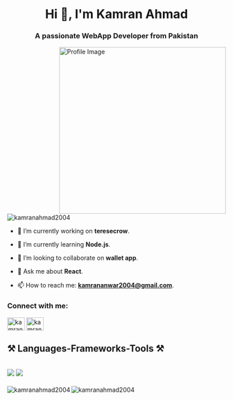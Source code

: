<h1 align="center">Hi 👋, I'm Kamran Ahmad</h1>
<h3 align="center">A passionate WebApp Developer from Pakistan</h3>
<img src="https://miro.medium.com/v2/resize:fit:1360/1*zVnWJtyGOX_kUIDm6ccCfQ.gif" align="right" alt="Profile Image" style="width: 384px;">
<p align="left"> <img src="https://komarev.com/ghpvc/?username=kamranahmad2004&label=Profile%20views&color=0e75b6&style=flat" alt="kamranahmad2004" /> </p>

- 🔭 I’m currently working on **teresecrow**.

- 🌱 I’m currently learning **Node.js**.

- 👯 I’m looking to collaborate on **wallet app**.

- 💬 Ask me about **React**.

- 📫 How to reach me: **kamrananwar2004@gmail.com**.

<h3 align="left">Connect with me:</h3>
<p align="left" style="marginBottom: 15px">
<a href="https://linkedin.com/in/kamran-ahmad2004" target="blank"><img align="center" src="https://raw.githubusercontent.com/rahuldkjain/github-profile-readme-generator/master/src/images/icons/Social/linked-in-alt.svg" alt="kamran-ahmad2004" height="30" width="40" /></a>
<a href="https://instagram.com/kamran_ahmad_here" target="blank"><img align="center" src="https://raw.githubusercontent.com/rahuldkjain/github-profile-readme-generator/master/src/images/icons/Social/instagram.svg" alt="kamran_ahmad_here" height="30" width="40" /></a>
</p>

<h2>⚒ Languages-Frameworks-Tools ⚒</h2>
<br/>
<div style="margin-bottom: 20px;">
    <img src="https://skillicons.dev/icons?i=react,bootstrap,html,css,git,java,javascript,python,mysql,nodejs,oracle" />
    <img src="https://skillicons.dev/icons?i=redux,sass,typescript,firebase,reactnative" /><br>
</div>


<div style="align-item: center">
<p><img align="left" src="https://github-readme-stats.vercel.app/api/top-langs?username=kamranahmad2004&show_icons=true&locale=en&layout=compact" alt="kamranahmad2004" /></p>
<p><img src="https://github-readme-streak-stats.herokuapp.com/?user=kamranahmad2004&" alt="kamranahmad2004" /></p>
</div>
